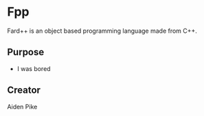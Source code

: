 # Fpp
Fard++ is an object based programming language made from C++.

## Purpose
- I was bored

## Creator
Aiden Pike

